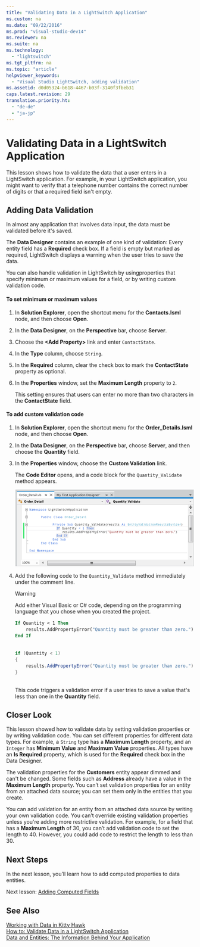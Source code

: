 ```yaml
---
title: "Validating Data in a LightSwitch Application"
ms.custom: na
ms.date: "09/22/2016"
ms.prod: "visual-studio-dev14"
ms.reviewer: na
ms.suite: na
ms.technology: 
  - "lightswitch"
ms.tgt_pltfrm: na
ms.topic: "article"
helpviewer_keywords: 
  - "Visual Studio LightSwitch, adding validation"
ms.assetid: d0d05324-b618-4467-b03f-3140f3fbeb31
caps.latest.revision: 29
translation.priority.ht: 
  - "de-de"
  - "ja-jp"
---
```

# Validating Data in a LightSwitch Application
This lesson shows how to validate the data that a user enters in a LightSwitch application. For example, in your LightSwitch application, you might want to verify that a telephone number contains the correct number of digits or that a required field isn't empty.  
  
## Adding Data Validation  
 In almost any application that involves data input, the data must be validated before it's saved.  
  
 The **Data Designer** contains an example of one kind of validation: Every entity field has a **Required** check box. If a field is empty but marked as required, LightSwitch displays a warning when the user tries to save the data.  
  
 You can also handle validation in LightSwitch by usingproperties that specify minimum or maximum values for a field, or by writing custom validation code.  
  
#### To set minimum or maximum values  
  
1.  In **Solution Explorer**, open the shortcut menu for the **Contacts.lsml** node, and then choose **Open**.  
  
2.  In the **Data Designer**, on the **Perspective** bar, choose **Server**.  
  
3.  Choose the **<Add Property\>** link and enter `ContactState`.  
  
4.  In the **Type** column, choose `String`.  
  
5.  In the **Required** column, clear the check box to mark the **ContactState** property as optional.  
  
6.  In the **Properties** window, set the **Maximum Length** property to `2`.  
  
     This setting ensures that users can enter no more than two characters in the **ContactState** field.  
  
#### To add custom validation code  
  
1.  In **Solution Explorer**, open the shortcut menu for the **Order_Details.lsml** node, and then choose **Open**.  
  
2.  In the **Data Designer**, on the **Perspective** bar, choose **Server**, and then choose the **Quantity** field.  
  
3.  In the **Properties** window, choose the **Custom Validation** link.  
  
     The **Code Editor** opens, and a code block for the `Quantity_Validate` method appears.  
  
     ![Writing validation code in the Code Editor](../vs140/media/ls_firstcode.PNG "LS_FirstCode")  
  
4.  Add the following code to the `Quantity_Validate` method immediately under the comment line.  
  
    > [!WARNING]
    >  Add either Visual Basic or C# code, depending on the programming language that you chose when you created the project.  
  
    ```vb  
    If Quantity < 1 Then  
        results.AddPropertyError("Quantity must be greater than zero.")  
    End If  
  
    ```  
  
    ```c#  
    if (Quantity < 1)   
    {  
        results.AddPropertyError("Quantity must be greater than zero.");  
    }  
  
    ```  
  
     This code triggers a validation error if a user tries to save a value that's less than one in the **Quantity** field.  
  
## Closer Look  
 This lesson showed how to validate data by setting validation properties or by writing validation code. You can set different properties for different data types. For example, a `String` type has a **Maximum Length** property, and an `Integer` has **Minimum Value** and **Maximum Value** properties. All types have an **Is Required** property, which is used for the **Required** check box in the Data Designer.  
  
 The validation properties for the **Customers** entity appear dimmed and can't be changed. Some fields such as **Address** already have a value in the **Maximum Length** property. You can’t set validation properties for an entity from an attached data source; you can set them only in the entities that you create.  
  
 You can add validation for an entity from an attached data source by writing your own validation code. You can’t override existing validation properties unless you're adding more restrictive validation. For example, for a field that has a **Maximum Length** of 30, you can’t add validation code to set the length to 40. However, you could add code to restrict the length to less than 30.  
  
## Next Steps  
 In the next lesson, you’ll learn how to add computed properties to data entities.  
  
 Next lesson: [Adding Computed Fields](../vs140/adding-a-computed-property-in-a-lightswitch-application.md)  
  
## See Also  
 [Working with Data in Kitty Hawk](../vs140/working-with-data-in-lightswitch.md)   
 [How to: Validate Data in a LightSwitch Application](../vs140/how-to--validate-data-in-a-lightswitch-application.md)   
 [Data and Entities: The Information Behind Your Application](../vs140/data--the-information-behind-your-application.md)